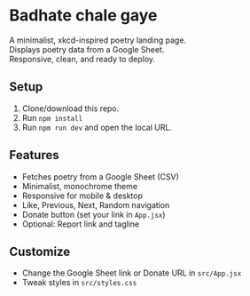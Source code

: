 # Badhate chale gaye

A minimalist, xkcd-inspired poetry landing page.  
Displays poetry data from a Google Sheet.  
Responsive, clean, and ready to deploy.

## Setup

1. Clone/download this repo.
2. Run `npm install`
3. Run `npm run dev` and open the local URL.

## Features

- Fetches poetry from a Google Sheet (CSV)
- Minimalist, monochrome theme
- Responsive for mobile & desktop
- Like, Previous, Next, Random navigation
- Donate button (set your link in `App.jsx`)
- Optional: Report link and tagline

## Customize

- Change the Google Sheet link or Donate URL in `src/App.jsx`
- Tweak styles in `src/styles.css`